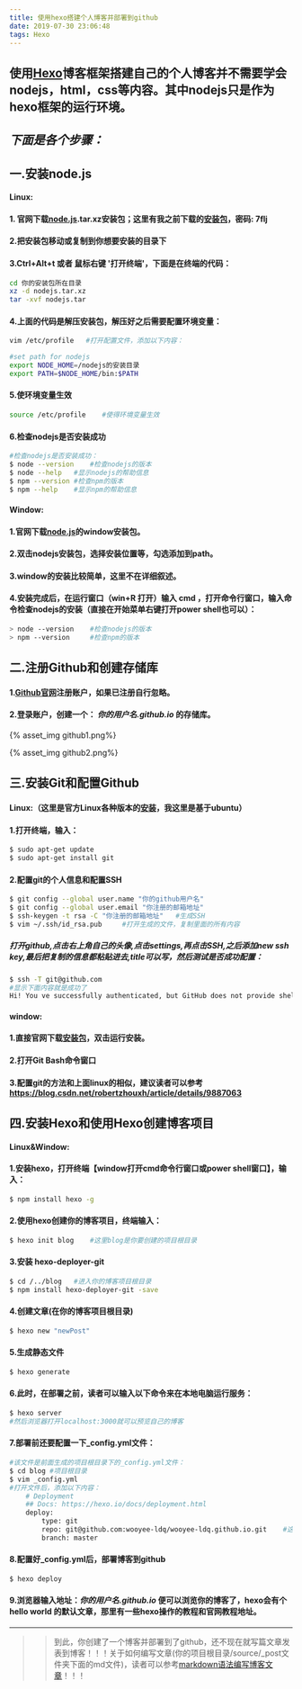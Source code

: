 ```yaml
---
title: 使用hexo搭建个人博客并部署到github
date: 2019-07-30 23:06:48
tags: Hexo
---
```


## 使用[Hexo](<https://hexo.io/zh-cn/docs/>)博客框架搭建自己的个人博客并不需要学会nodejs，html，css等内容。其中nodejs只是作为hexo框架的运行环境。

## *下面是各个步骤：*

## 一.安装node.js

#### **Linux:**

#### 1. 官网下载[node.js](<https://nodejs.org/en/>).tar.xz安装包；这里有我之前下载的[安装包](https://pan.baidu.com/s/1zj9yjueD9IR9hTg6HttFJg)，密码: 7flj

#### 2.把安装包移动或复制到你想要安装的目录下

#### 3.Ctrl+Alt+t 或者 鼠标右键 '打开终端'，下面是在终端的代码：

```bash
cd 你的安装包所在目录
xz -d nodejs.tar.xz
tar -xvf nodejs.tar
```

#### 4.上面的代码是解压安装包，解压好之后需要配置环境变量：

```bash
vim /etc/profile   #打开配置文件，添加以下内容：

#set path for nodejs
export NODE_HOME=/nodejs的安装目录
export PATH=$NODE_HOME/bin:$PATH
```

#### 5.使环境变量生效

```bash
source /etc/profile    #使得环境变量生效
```

#### 6.检查nodejs是否安装成功

```bash
#检查nodejs是否安装成功：
$ node --version	#检查nodejs的版本
$ node --help	#显示nodejs的帮助信息
$ npm --version	#检查npm的版本
$ npm --help	#显示npm的帮助信息
```

#### **Window:**

#### 1.官网下载[node.js](<https://nodejs.org/en/>)的window安装包。

#### 2.双击nodejs安装包，选择安装位置等，勾选添加到path。

#### 3.window的安装比较简单，这里不在详细叙述。

#### 4.安装完成后，在运行窗口（win+R 打开）输入 cmd ，打开命令行窗口，输入命令检查nodejs的安装（直接在开始菜单右键打开power shell也可以）：

```bash
> node --version	#检查nodejs的版本
> npm --version		#检查npm的版本
```

## 二.注册Github和创建存储库

#### 1.[Github官网](https://github.com)注册账户，如果已注册自行忽略。

#### 2.登录账户，创建一个： ***你的用户名.github.io*** 的存储库。

{% asset_img github1.png%}

{% asset_img github2.png%}

## 三.安装Git和配置Github

#### **Linux:**（这里是官方Linux各种版本的[安装](https://git-scm.com/download/linux)，我这里是基于ubuntu）

#### 1.打开终端，输入：

```bash
$ sudo apt-get update
$ sudo apt-get install git
```

#### 2.配置git的个人信息和配置SSH

```bash
$ git config --global user.name "你的github用户名"
$ git config --global user.email "你注册的邮箱地址"
$ ssh-keygen -t rsa -C "你注册的邮箱地址"	#生成SSH
$ vim ~/.ssh/id_rsa.pub		#打开生成的文件，复制里面的所有内容
```

##### 打开github,点击右上⻆自己的头像,点击settings,再点击SSH,之后添加new ssh key,最后把复制的信息都粘贴进去,title可以写，然后测试是否成功配置：

```bash
$ ssh -T git@github.com
#显示下面内容就是成功了
Hi! You ve successfully authenticated, but GitHub does not provide shell access.
```

#### **window:**

#### 1.直接官网下载[安装包](https://git-scm.com/download/win)，双击运行安装。

#### 2.打开Git Bash命令窗口

#### 3.配置git的方法和上面linux的相似，建议读者可以参考<https://blog.csdn.net/robertzhouxh/article/details/9887063>

## 四.安装Hexo和使用Hexo创建博客项目

#### **Linux&Window:**

#### 1.安装hexo，打开终端【window打开cmd命令行窗口或power shell窗口】，输入：

```bash
$ npm install hexo -g
```

#### 2.使用hexo创建你的博客项目，终端输入：

```bash
$ hexo init blog	#这里blog是你要创建的项目根目录
```

#### 3.安装 hexo-deployer-git

```bash
$ cd /../blog	#进入你的博客项目根目录
$ npm install hexo-deployer-git -save
```

#### 4.创建文章(在你的博客项目根目录)

```bash
$ hexo new "newPost"
```

#### 5.生成静态文件

```bash
$ hexo generate
```

#### 6.此时，在部署之前，读者可以输入以下命令来在本地电脑运行服务：

```bash
$ hexo server
#然后浏览器打开localhost:3000就可以预览自己的博客
```

#### 7.部署前还要配置一下_config.yml文件：

```bash
#该文件是前面生成的项目根目录下的_config.yml文件：
$ cd blog #项目根目录
$ vim _config.yml
#打开文件后，添加以下内容：
	# Deployment
	## Docs: https://hexo.io/docs/deployment.html
	deploy:
 	 	type: git
 		repo: git@github.com:wooyee-ldq/wooyee-ldq.github.io.git	#这里要填你github项目download那里的ssh地址
 		branch: master
```

#### 8.配置好_config.yml后，部署博客到github

```bash
$ hexo deploy
```

#### 9.浏览器输入地址：***你的用户名.github.io*** 便可以浏览你的博客了，hexo会有个hello world 的默认文章，那里有一些hexo操作的教程和官网教程地址。 

---

> > 到此，你创建了一个博客并部署到了github，还不现在就写篇文章发表到博客！！！关于如何编写文章(你的项目根目录/source/_post文件夹下面的md文件)，读者可以参考[markdown语法编写博客文章](https://wooyee-ldq.github.io/2019/07/30/markdown语法编写博客文章/)！！！







